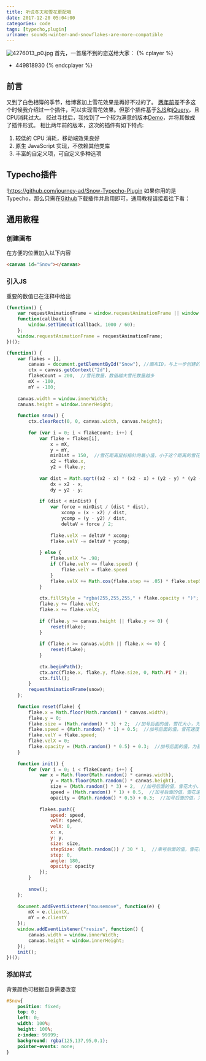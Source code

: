 ```yaml
---
title: 听说冬天和雪花更配哦
date: 2017-12-20 05:04:00
categories: code
tags: [typecho,plugin]
urlname: sounds-winter-and-snowflakes-are-more-compatible
---
```

![4276013_p0.jpg](https://img.imjad.cn/images/2017/12/20/4276013_p0.jpg "作品名：春花 画师：えむかみ")
首先，一首届不到的恋送给大家：
{% cplayer %}
- 449818930
{% endcplayer %}

## 前言
又到了白色相簿的季节，给博客加上雪花效果是再好不过的了。
[两年前](https://imjad.cn/archives/code/add-snow-to-the-blog)差不多这个时候我介绍过一个插件，可以实现雪花效果。但那个插件基于[3JS](https://threejs.org/)和[jQuery](https://jquery.org/)，且CPU消耗过大。
经过寻找后，我找到了一个较为满意的版本[Demo](https://jsfiddle.net/loktar/UdyN6/)，并将其做成了插件形式。
相比两年前的版本，这次的插件有如下特点:


1. 较低的 CPU 消耗，移动端效果良好
2. 原生 JavaScript 实现，不依赖其他类库
3. 丰富的自定义项，可自定义多种选项

## Typecho插件
!https://github.com/journey-ad/Snow-Typecho-Plugin
如果你用的是Typecho，那么只需在[Github](https://github.com/journey-ad/Snow-Typecho-Plugin)下载插件并启用即可，通用教程请接着往下看：

## 通用教程
### 创建画布
在方便的位置加入以下内容
```html
<canvas id="Snow"></canvas>
```

### 引入JS
重要的数值已在注释中给出
```javascript
(function() {
    var requestAnimationFrame = window.requestAnimationFrame || window.mozRequestAnimationFrame || window.webkitRequestAnimationFrame || window.msRequestAnimationFrame ||
    function(callback) {
        window.setTimeout(callback, 1000 / 60);
    };
    window.requestAnimationFrame = requestAnimationFrame;
})();

(function() {
    var flakes = [],
        canvas = document.getElementById("Snow"), //画布ID，与上一步创建的画布对应
        ctx = canvas.getContext("2d"),
        flakeCount = 200,  //雪花数量，数值越大雪花数量越多
        mX = -100,
        mY = -100;
    
    canvas.width = window.innerWidth;
    canvas.height = window.innerHeight;
    
    function snow() {
        ctx.clearRect(0, 0, canvas.width, canvas.height);
    
        for (var i = 0; i < flakeCount; i++) {
            var flake = flakes[i],
                x = mX,
                y = mY,
                minDist = 150,  //雪花距离鼠标指针的最小值，小于这个距离的雪花将受到鼠标的排斥
                x2 = flake.x,
                y2 = flake.y;
    
            var dist = Math.sqrt((x2 - x) * (x2 - x) + (y2 - y) * (y2 - y)),
                dx = x2 - x,
                dy = y2 - y;
    
            if (dist < minDist) {
                var force = minDist / (dist * dist),
                    xcomp = (x - x2) / dist,
                    ycomp = (y - y2) / dist,
                    deltaV = force / 2;
    
                flake.velX -= deltaV * xcomp;
                flake.velY -= deltaV * ycomp;
    
            } else {
                flake.velX *= .98;
                if (flake.velY <= flake.speed) {
                    flake.velY = flake.speed
                }
                flake.velX += Math.cos(flake.step += .05) * flake.stepSize;
            }
    
            ctx.fillStyle = "rgba(255,255,255," + flake.opacity + ")";  //雪花颜色
            flake.y += flake.velY;
            flake.x += flake.velX;
                
            if (flake.y >= canvas.height || flake.y <= 0) {
                reset(flake);
            }
    
            if (flake.x >= canvas.width || flake.x <= 0) {
                reset(flake);
            }
    
            ctx.beginPath();
            ctx.arc(flake.x, flake.y, flake.size, 0, Math.PI * 2);
            ctx.fill();
        }
        requestAnimationFrame(snow);
    };
    
    function reset(flake) {
        flake.x = Math.floor(Math.random() * canvas.width);
        flake.y = 0;
        flake.size = (Math.random() * 3) + 2;  //加号后面的值，雪花大小，为基准值，数值越大雪花越大
        flake.speed = (Math.random() * 1) + 0.5;  //加号后面的值，雪花速度，为基准值，数值越大雪花速度越快
        flake.velY = flake.speed;
        flake.velX = 0;
        flake.opacity = (Math.random() * 0.5) + 0.3;  //加号后面的值，为基准值，范围0~1
    }
    
    function init() {
        for (var i = 0; i < flakeCount; i++) {
            var x = Math.floor(Math.random() * canvas.width),
                y = Math.floor(Math.random() * canvas.height),
                size = (Math.random() * 3) + 2,  //加号后面的值，雪花大小，为基准值，数值越大雪花越大
                speed = (Math.random() * 1) + 0.5,  //加号后面的值，雪花速度，为基准值，数值越大雪花速度越快
                opacity = (Math.random() * 0.5) + 0.3;  //加号后面的值，为基准值，范围0~1
    
            flakes.push({
                speed: speed,
                velY: speed,
                velX: 0,
                x: x,
                y: y,
                size: size,
                stepSize: (Math.random()) / 30 * 1,  //乘号后面的值，雪花横移幅度，为基准值，数值越大雪花横移幅度越大，0为竖直下落
                step: 0,
                angle: 180,
                opacity: opacity
            });
        }
    
        snow();
    };
    
    document.addEventListener("mousemove", function(e) {
        mX = e.clientX,
        mY = e.clientY
    });
    window.addEventListener("resize", function() {
        canvas.width = window.innerWidth;
        canvas.height = window.innerHeight;
    });
    init();
})();
```

### 添加样式
背景颜色可根据自身需要改变
```css
#Snow{
    position: fixed;
    top: 0;
    left: 0;
    width: 100%;
    height: 100%;
    z-index: 99999;
    background: rgba(125,137,95,0.1);
    pointer-events: none;
}
```

<!--只在本页生效-->
<canvas id="Snow"></canvas>
<script async>
    if(true){
        (function() {
            var requestAnimationFrame = window.requestAnimationFrame || window.mozRequestAnimationFrame || window.webkitRequestAnimationFrame || window.msRequestAnimationFrame ||
            function(callback) {
                window.setTimeout(callback, 1000 / 60);
            };
            window.requestAnimationFrame = requestAnimationFrame;
        })();
        
        (function() {
            var flakes = [],
                canvas = document.getElementById("Snow"),
                ctx = canvas.getContext("2d"),
                flakeCount = 180,
                mX = -100,
                mY = -100;
            
            canvas.width = window.innerWidth;
            canvas.height = window.innerHeight;
            
            function snow() {
                ctx.clearRect(0, 0, canvas.width, canvas.height);
            
                for (var i = 0; i < flakeCount; i++) {
                    var flake = flakes[i],
                        x = mX,
                        y = mY,
                        minDist = 150,
                        x2 = flake.x,
                        y2 = flake.y;
            
                    var dist = Math.sqrt((x2 - x) * (x2 - x) + (y2 - y) * (y2 - y)),
                        dx = x2 - x,
                        dy = y2 - y;
            
                    if (dist < minDist) {
                        var force = minDist / (dist * dist),
                            xcomp = (x - x2) / dist,
                            ycomp = (y - y2) / dist,
                            deltaV = force / 2;
            
                        flake.velX -= deltaV * xcomp;
                        flake.velY -= deltaV * ycomp;
            
                    } else {
                        flake.velX *= .98;
                        if (flake.velY <= flake.speed) {
                            flake.velY = flake.speed
                        }
                        flake.velX += Math.cos(flake.step += .05) * flake.stepSize;
                    }
            
                    ctx.fillStyle = "rgba(255,255,255," + flake.opacity + ")";
                    flake.y += flake.velY;
                    flake.x += flake.velX;
                        
                    if (flake.y >= canvas.height || flake.y <= 0) {
                        reset(flake);
                    }
            
                    if (flake.x >= canvas.width || flake.x <= 0) {
                        reset(flake);
                    }
            
                    ctx.beginPath();
                    ctx.arc(flake.x, flake.y, flake.size, 0, Math.PI * 2);
                    ctx.fill();
                }
                requestAnimationFrame(snow);
            };
            
            function reset(flake) {
                flake.x = Math.floor(Math.random() * canvas.width);
                flake.y = 0;
                flake.size = (Math.random() * 3) + 2;
                flake.speed = (Math.random() * 1) + 0.4;
                flake.velY = flake.speed;
                flake.velX = 0;
                flake.opacity = (Math.random() * 0.5) + 0.3;
            }
            
            function init() {
                for (var i = 0; i < flakeCount; i++) {
                    var x = Math.floor(Math.random() * canvas.width),
                        y = Math.floor(Math.random() * canvas.height),
                        size = (Math.random() * 3) + 2,
                        speed = (Math.random() * 1) + 0.4,
                        opacity = (Math.random() * 0.5) + 0.3;
            
                    flakes.push({
                        speed: speed,
                        velY: speed,
                        velX: 0,
                        x: x,
                        y: y,
                        size: size,
                        stepSize: (Math.random()) / 30 * 1,
                        step: 0,
                        angle: 180,
                        opacity: opacity
                    });
                }
            
                snow();
            };
            
            document.addEventListener("mousemove", function(e) {
                mX = e.clientX,
                mY = e.clientY
            });
            window.addEventListener("resize", function() {
                canvas.width = window.innerWidth;
                canvas.height = window.innerHeight;
            });
            init();
        })();
    }
</script>